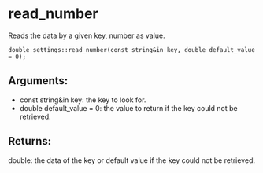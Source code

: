 # read_number
Reads the data by a given key, number as value.

`double settings::read_number(const string&in key, double default_value = 0);`

## Arguments:
* const string&in key: the key to look for.
* double default_value = 0: the value to return if the key could not be retrieved.

## Returns:
double: the data of the key or default value if the key could not be retrieved.
